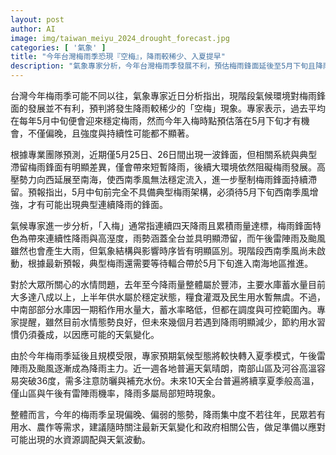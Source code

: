 ```yaml
---
layout: post
author: AI
image: img/taiwan_meiyu_2024_drought_forecast.jpg
categories: [ '氣象' ]
title: "今年台灣梅雨季恐現『空梅』，降雨較稀少、入夏提早"
description: "氣象專家分析，今年台灣梅雨季發展不利，預估梅雨鋒面延後至5月下旬且降雨量有限，出現降雨稀少的『空梅』現象。因高壓勢力壓制，梅雨鋒面難以滯留，水情雖暫無虞但呼籲持續節約用水。預期夏季高溫提前，午後雷陣雨及颱風成為主要降雨來源，民眾需留意天氣變化及做好防曬補水準備。"
---
```

台灣今年梅雨季可能不同以往，氣象專家近日分析指出，現階段氣候環境對梅雨鋒面的發展並不有利，預判將發生降雨較稀少的「空梅」現象。專家表示，過去平均在每年5月中旬便會迎來穩定梅雨，然而今年入梅時點預估落在5月下旬才有機會，不僅偏晚，且強度與持續性可能都不顯著。

根據專業團隊預測，近期僅5月25日、26日間出現一波鋒面，但相關系統與典型滯留梅雨鋒面有明顯差異，僅會帶來短暫降雨，後續大環境依然阻礙梅雨發展。高壓勢力向西延展至南海，使西南季風無法穩定流入，進一步壓制梅雨鋒面持續滯留。預報指出，5月中旬前完全不具備典型梅雨架構，必須待5月下旬西南季風增強，才有可能出現典型連續降雨的鋒面。

氣候專家進一步分析，「入梅」通常指連續四天降雨且累積雨量達標，梅雨鋒面特色為帶來連續性降雨與高溼度，雨勢涵蓋全台並具明顯滯留，而午後雷陣雨及颱風雖然也會產生大雨，但氣象結構與影響時序皆有明顯區別。現階段西南季風尚未啟動，根據最新預報，典型梅雨還需要等待輻合帶於5月下旬進入南海地區推進。

對於大眾所關心的水情問題，去年至今降雨量整體屬於豐沛，主要水庫蓄水量目前大多達八成以上，上半年供水屬於穩定狀態，糧食灌溉及民生用水暫無虞。不過，中南部部分水庫因一期稻作用水量大，蓄水率略低，但都在調度與可控範圍內。專家提醒，雖然目前水情態勢良好，但未來幾個月若遇到降雨明顯減少，節約用水習慣仍須養成，以因應可能的天氣變化。

由於今年梅雨季延後且規模受限，專家預期氣候型態將較快轉入夏季模式，午後雷陣雨及颱風逐漸成為降雨主力。近一週各地普遍天氣晴朗，南部山區及河谷高溫容易突破36度，需多注意防曬與補充水份。未來10天全台普遍將續享夏季般高溫，僅山區與午後有雷陣雨機率，降雨多屬局部短時現象。

整體而言，今年的梅雨季呈現偏晚、偏弱的態勢，降雨集中度不若往年，民眾若有用水、農作等需求，建議隨時關注最新天氣變化和政府相關公告，做足準備以應對可能出現的水資源調配與天氣波動。